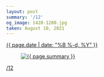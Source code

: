```yaml
---
layout: post
summary: '/12'
og_image: 1428-1280.jpg
taken: August 10, 2021
---
```


<div class="post">
 <time>
  <a href="/1428">
   {{ page.date | date: "%B %-d, %Y" }}
  </a>
 </time>
 <a href="/1428">
  <figure data-taken="8/10/2021">
   <img alt="{{ page.summary }}" sizes="(min-width: 700px) 50vw, calc(100vw - 2rem)" src="{{ site.assets_url }}/1428-640.jpg" srcset="{{ site.assets_url }}/1428-320.jpg 320w, {{ site.assets_url }}/1428-640.jpg 640w, {{ site.assets_url }}/1428-960.jpg 960w, {{ site.assets_url }}/1428-1280.jpg 1280w"/>
  </figure>
 </a>
 <span>
  <a href="http://life.aaronjgreenberg.com/12">
   /12
  </a>
 </span>
</div>
